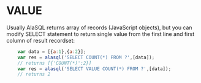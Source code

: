 # VALUE

Usually AlaSQL returns array of records (JavaScript objects), but you can modify SELECT statement to return single value from the first line and first column of result recordset:
```js
    var data = [{a:1},{a:2}];
    var res = alasql('SELECT COUNT(*) FROM ?',[data]);
    // returns [{'COUNT(*)':2}]
    var res = alasql('SELECT VALUE COUNT(*) FROM ?',[data]);
    // returns 2
```
